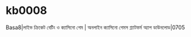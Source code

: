 # kb0008
Basa8|লাইভ ক্রিকেট বেটিং ও ক্যাসিনো গেম | অনলাইন ক্যাসিনো গেমস প্ল্যাটফর্ম অ্যাপ ডাউনলোড|0705
